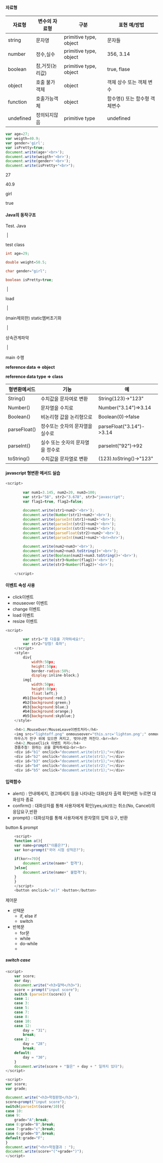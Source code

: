 #### 자료형

| 자료형    | 변수의 자료형   | 구분                   | 표현 예/방법                  |
| --------- | --------------- | ---------------------- | ----------------------------- |
| string    | 문자영          | primitive type, object | 문자들                        |
| number    | 정수,실수       | primitive type, object | 356, 3.14                     |
| boolean   | 참,거짓(논리값) | primitive type, object | true, flase                   |
| object    | 호출 불가 객체  | object                 | 객체 상수 또는 객체 변수      |
| function  | 호출가능객체    | object                 | 함수명() 또는 함수형 객체변수 |
| undefined | 정의되지않음    | primitive type         | undefined                     |



```javascript
var age=27;
var weigth=40.9;
var gender='girl';
var isPretty=true;
document.write(age+'<br>');
document.write(weigth+'<br>');
document.write(gender+'<br>');
document.write(isPretty+"<br>");
```

27

40.9

girl

true



#### Java의 동작구조

Test. Java

​	|

test class

```java
int age=29;

double weight=50.5;

char gender="girl";

boolean isPretty=true;
```

​	|

load

​	|

(main제외한) static멤버초기화

​	|

상속관계파악

​	|

main 수행



**reference data => object**

**reference data type => class**



| 형변환메서드 | 기능                             | 예                       |
| ------------ | -------------------------------- | ------------------------ |
| String()     | 수치값을 문자여로 변환           | String(123)->"123"       |
| Number()     | 문자열을 수치로                  | Number("3.14")=>3.14     |
| Boolean()    | 비논리형 값을 논리형으로         | Boolean(0)->false        |
| parseFloat() | 정수또는 숫자의 문자열을 실수로  | parseFloat("3.14")->3.14 |
| parseInt()   | 실수 또는 숫자의 문자열을 정수로 | parseInt("92")->92       |
| toString()   | 수치값을 문자열로 변환           | (123).toString()->"123"  |



#### javascript 형변환 메서드 실습

```javascript
<script>
		
		var num1=3.145, num2=20, num3=100;
		var str1="58", str2="3.678", str3="javascript";
		var flag1=true, flag2=false;
		
		document.write(str1+num2+'<br>');
		document.write(Number(str1)+num2+'<br>');
		document.write(parseInt(str1)+num2+'<br>');
		document.write(parseInt(str2)+num2+'<br>');
		document.write(parseInt(str3)+num2+'<br>');
		document.write(parseFloat(str2)+num2+'<br>');
		document.write(parseInt(num1)+num2+'<br><hr>');
		
		document.write(num2+num3+'<br>');
		document.write(num2+num3.toString()+'<br>');
		document.write(Boolean(num2)+num3.toString()+'<br>');
		document.write(str3+Number(flag1)+'<br>');
		document.write(str3+Number(flag2)+'<br>');
		
	</script>
```



#### 이벤트 속성 사용

- click이벤트
- mouseover 이벤트
- change 이벤트
- load 이벤트
- resize 이벤트

```javascript
<script>
		
		var str1="꽝 다음을 기약하세요!";
		var str2="당첨! 축하";		
	</script>
	<style>
		div{
			width:50px;
			height:50px;
			border-radius:50%;
			display:inline-block;}
		img{
			width:50px;
			height:80px;
			float:left;}
		#b1{background:red;}
		#b2{background:green;}
		#b3{background:blue;}
		#b4{background:orange;}
		#b5{background:skyblue;}
	</style>
	
	<h4>1.MouseOver/MouseLeave이벤트처리</h4>
	<img src="lightoff.png" onmouseover="this.src='lighton.png';" onmouseleave="this.src='lightoff.png';"/><br><br>
	마우스가 전구 위에 있으면 켜지고, 벗어나면 꺼진다.<br><hr>
	<h4>2.MouseClick 이벤트 처리</h4>
	경품추첨! 원하는 공을 클릭하세요<br><br>
	<div id="b1" onclick="document.write(str1);"></div>
	<div id="b2" onclick="document.write(str1);"></div>
	<div id="b3" onclick="document.write(str1);"></div>
	<div id="b4" onclick="document.write(str2);"></div>
	<div id="b5" onclick="document.write(str1);"></div>
```

#### 입력함수

- alert() : 안내메세지, 경고메세지 등을 나타내는 대화상자 출력 확인버튼 누르면 대화상자 종료
- confirm() : 대화상자를 통해 사용자에게 확인(yes,ok)또는 취소(No, Cancel)의 응답요구,반환
- prompt() : 대화상자를 통해 사용자에게 문자열의 입력 요구, 반환

button & prompt

```javascript
	<script>
	function a(){
	var name=prompt("이름은?");
	var kor=prompt("국어 시험 성적은?");
	
	if(kor>=70){
		document.write(naem+" 합격");
	}else{
		document.write(name+" 불합격");
	}	
	}
	</script>
	<button onclick="a()" >button</button>
```



제어문 

- 선택문 
  - if, else if
  - switch
- 반복문
  - for문
  - while
  - do-while
  - 

##### switch case

```javascript
<script>
	var score;
	var day;
	document.write("<h3>달력</h3>");
	score = prompt("input score");
	switch (parseInt(score)) {
	case 1:
	case 3:
	case 5:
	case 7:
	case 8:
	case 10:
	case 12:
		day = "31";
		break;
	case 2:
		day = "28";
		break;
	default:
		day = "30";
	}
	document.write(score + "월은" + day + " 일까지 있다");
</script>
```

```javascript
<script>
var score;
var grade;

document.write("<h3>학점판정</h3>");
score=prompt("input score");
switch(parseInt(score/10)){
case 10:
case 9:
	grade="A";break;
case 8:grade="B";break;
case 7:grade="c";break;
case 6:grade="D";break;
default:grade="F";
}
document.write("<hr>학점결과 : ");
document.write(score+"("+grade+")");
</script>
```

